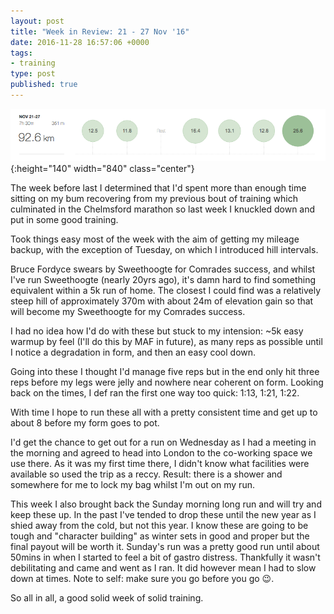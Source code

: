 ```yaml
---
layout: post
title: "Week in Review: 21 - 27 Nov '16"
date: 2016-11-28 16:57:06 +0000
tags:
- training
type: post
published: true
---
```


![Week in Review: 21 - 27 Nov '16](/img/week-in-review-21-27Nov16.png){:height="140" width="840" class="center"}

The week before last I determined that I'd spent more than enough time sitting on my bum recovering from my previous bout of training which culminated in the Chelmsford marathon so last week I knuckled down and put in some good training.

Took things easy most of the week with the aim of getting my mileage backup, with the exception of Tuesday, on which I introduced hill intervals.

Bruce Fordyce swears by Sweethoogte for Comrades success, and whilst I've run Sweethoogte (nearly 20yrs ago), it's damn hard to find something equivalent within a 5k run of home. The closest I could find was a relatively steep hill of approximately 370m with about 24m of elevation gain so that will become my Sweethoogte for my Comrades success.

I had no idea how I'd do with these but stuck to my intension: ~5k easy warmup by feel (I'll do this by MAF in future), as many reps as possible until I notice a degradation in form, and then an easy cool down.

Going into these I thought I'd manage five reps but in the end only hit three reps before my legs were jelly and nowhere near coherent on form. Looking back on the times, I def ran the first one way too quick: 1:13, 1:21, 1:22.

With time I hope to run these all with a pretty consistent time and get up to about 8 before my form goes to pot.

I'd get the chance to get out for a run on Wednesday as I had a meeting in the morning and agreed to head into London to the co-working space we use there. As it was my first time there, I didn't know what facilities were available so used the trip as a reccy. Result: there is a shower and somewhere for me to lock my bag whilst I'm out on my run.

This week I also brought back the Sunday morning long run and will try and keep these up. In the past I've tended to drop these until the new year as I shied away from the cold, but not this year. I know these are going to be tough and "character building" as winter sets in good and proper but the final payout will be worth it.  Sunday's run was a pretty good run until about 50mins in when I started to feel a bit of gastro distress. Thankfully it wasn't debilitating and came and went as I ran. It did however mean I had to slow down at times. Note to self: make sure you go before you go 😉.

So all in all, a good solid week of solid training.

